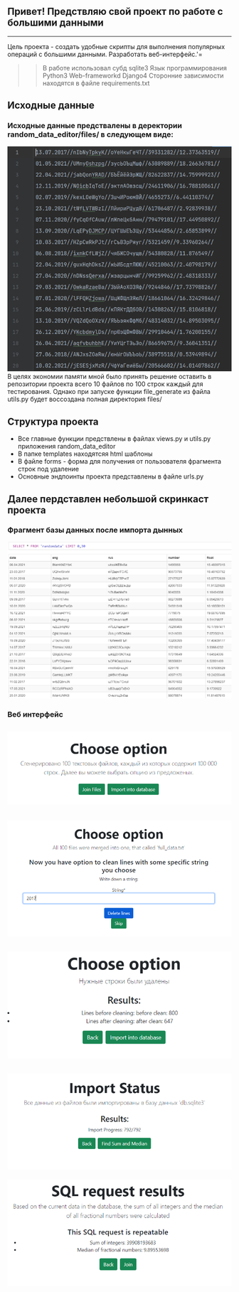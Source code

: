 ## Привет! Предствляю свой проект по работе с большими данными
---
Цель проекта - создать удобные скрипты для выполнения популярных операций с большими данными. Разработать веб-интерфейс.'=

>> В работе использовал субд sqlite3
>> Язык программирования Python3
>> Web-frameworkd Django4
>> Сторонние зависимости находятся в файле requirements.txt

## Исходные данные  

### Исходные данные предствалены в деректории random_data_editor/files/ в следующем виде:
![Альтернативный текст](./screenshots/files.png)
В целях экономии памяти мной было принять решение оставить в репозитории проекта всего 10 файлов по 100 строк каждый для тестирования.
Однако при запуске функции file_generate из файла utils.py будет воссоздана полная директория files/

## Структура проекта

* Все главные функции предствлены в файлах views.py и utils.py приложения random_data_editor
* В папке templates находятсяя html шаблоны
* В файле forms - форма для получения от пользователя фрагмента строк под удаление
* Основные эндпоинты проекта представлены в файле urls.py

## Далее пердставлен небольшой скринкаст проекта
### Фрагмент базы данных после импорта дынных
![Альтернативный текст](./screenshots/database.png)
### Веб интерфейс
![Альтернативный текст](./screenshots/interaface_1.png)
---
![Альтернативный текст](./screenshots/interaface_2.png)
---
![Альтернативный текст](./screenshots/interaface_3.png)
---
![Альтернативный текст](./screenshots/interaface_4.png)
---
![Альтернативный текст](./screenshots/interaface_5.png)
